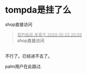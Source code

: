 # tompda是挂了么


shop直接访问

<div class="quote"><blockquote><font size="2"><a href="https://www.hostloc.com/forum.php?mod=redirect&amp;goto=findpost&amp;pid=9337787&amp;ptid=757332" target="_blank"><font color="#999999">孤竹临风 发表于 2020-10-22 20:09</font></a></font><br />
shop直接访问</blockquote></div><br />
不行了。已经进不去了。

palm用户在此路过.
